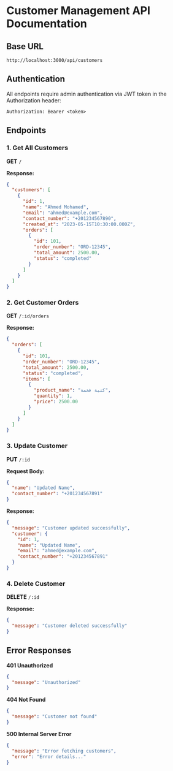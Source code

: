 # Customer Management API Documentation

## Base URL
`http://localhost:3000/api/customers`

## Authentication
All endpoints require admin authentication via JWT token in the Authorization header:
```
Authorization: Bearer <token>
```

## Endpoints

### 1. Get All Customers
**GET** `/`

**Response:**
```json
{
  "customers": [
    {
      "id": 1,
      "name": "Ahmed Mohamed",
      "email": "ahmed@example.com",
      "contact_number": "+201234567890",
      "created_at": "2023-05-15T10:30:00.000Z",
      "orders": [
        {
          "id": 101,
          "order_number": "ORD-12345",
          "total_amount": 2500.00,
          "status": "completed"
        }
      ]
    }
  ]
}
```

### 2. Get Customer Orders
**GET** `/:id/orders`

**Response:**
```json
{
  "orders": [
    {
      "id": 101,
      "order_number": "ORD-12345",
      "total_amount": 2500.00,
      "status": "completed",
      "items": [
        {
          "product_name": "كنبة فخمة",
          "quantity": 1,
          "price": 2500.00
        }
      ]
    }
  ]
}
```

### 3. Update Customer
**PUT** `/:id`

**Request Body:**
```json
{
  "name": "Updated Name",
  "contact_number": "+201234567891"
}
```

**Response:**
```json
{
  "message": "Customer updated successfully",
  "customer": {
    "id": 1,
    "name": "Updated Name",
    "email": "ahmed@example.com",
    "contact_number": "+201234567891"
  }
}
```

### 4. Delete Customer
**DELETE** `/:id`

**Response:**
```json
{
  "message": "Customer deleted successfully"
}
```

## Error Responses

**401 Unauthorized**
```json
{
  "message": "Unauthorized"
}
```

**404 Not Found**
```json
{
  "message": "Customer not found"
}
```

**500 Internal Server Error**
```json
{
  "message": "Error fetching customers",
  "error": "Error details..."
}